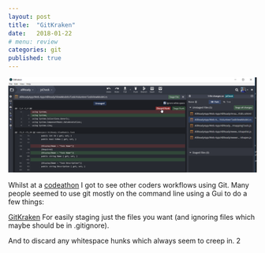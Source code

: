 ```yaml
---
layout: post
title:  "GitKraken"
date:   2018-01-22
# menu: review
categories: git
published: true 
---
```

![Menu](/assets/2018-01-22-AllReady/gitk.png)

Whilst at a [codeathon](https://davemateer.com/allready/2018/01/21/AllReady-Codeathon.html) I got to see other coders workflows using Git. Many people seemed to use git mostly on the command line using a Gui to do a few things:

[GitKraken](https://www.gitkraken.com/)
For easily staging just the files you want (and ignoring files which maybe should be in .gitignore).

And to discard any whitespace hunks which always seem to creep in.
2

